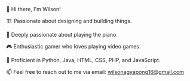 👋 Hi there, I'm Wilson!

🏗️ Passionate about designing and building things.

🎹 Deeply passionate about playing the piano.

🎮 Enthusiastic gamer who loves playing video games.

🌱 Proficient in Python, Java, HTML, CSS, PHP, and JavaScript.

📫 Feel free to reach out to me via email: wilsonagyapong16@gmail.com



<!---
WilsoAgya/WilsoAgya is a ✨ special ✨ repository because its `README.md` (this file) appears on your GitHub profile.
You can click the Preview link to take a look at your changes.
--->
